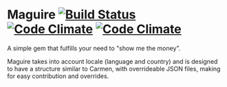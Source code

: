 # Maguire [![Build Status](https://next.travis-ci.org/paddle8/maguire.svg)](https://next.travis-ci.org/paddle8/maguire) [![Code Climate](https://codeclimate.com/github/paddle8/maguire.png)](https://codeclimate.com/github/paddle8/maguire) [![Code Climate](https://codeclimate.com/github/paddle8/maguire/coverage.png)](https://codeclimate.com/github/paddle8/maguire)

A simple gem that fulfills your need to "show me the money".

Maguire takes into account locale (language and country) and is designed to have a structure similar to Carmen, with overrideable JSON files, making for easy contribution and overrides.
